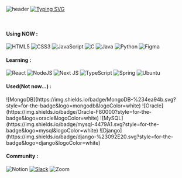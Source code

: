 ![header](https://capsule-render.vercel.app/api?type=waving&height=300&color=random&text=Hithere!🖐️&fontColor=ffffff&desc=welcome%20my%20profile&descAlign=53&descAlignY=63)
[![Typing SVG](https://readme-typing-svg.demolab.com/?lines=Welcome+to+my+Github;Second+line+of+)](https://git.io/typing-svg)

<br>
<h4>Using NOW :</h4>

![HTML5](https://img.shields.io/badge/html5-%23E34F26.svg?style=for-the-badge&logo=html5&logoColor=white)
![CSS3](https://img.shields.io/badge/css3-%231572B6.svg?style=for-the-badge&logo=css3&logoColor=white)
![JavaScript](https://img.shields.io/badge/javascript-%23323330.svg?style=for-the-badge&logo=javascript&logoColor=%23F7DF1E)
![C](https://img.shields.io/badge/c-%2300599C.svg?style=for-the-badge&logo=c&logoColor=white)
![Java](https://img.shields.io/badge/java-%23ED8B00.svg?style=for-the-badge&logo=openjdk&logoColor=white)
![Python](https://img.shields.io/badge/python-3670A0?style=for-the-badge&logo=python&logoColor=ffdd54)
![Figma](https://img.shields.io/badge/figma-%23F24E1E.svg?style=for-the-badge&logo=figma&logoColor=white)

<h4>Learning :</h4>

![React](https://img.shields.io/badge/react-%2320232a.svg?style=for-the-badge&logo=react&logoColor=%2361DAFB)
![NodeJS](https://img.shields.io/badge/node.js-6DA55F?style=for-the-badge&logo=node.js&logoColor=white)
![Next JS](https://img.shields.io/badge/Next-black?style=for-the-badge&logo=next.js&logoColor=white)
![TypeScript](https://img.shields.io/badge/typescript-%23007ACC.svg?style=for-the-badge&logo=typescript&logoColor=white)
![Spring](https://img.shields.io/badge/spring-%236DB33F.svg?style=for-the-badge&logo=spring&logoColor=white)
![Ubuntu](https://img.shields.io/badge/Ubuntu-E95420?style=for-the-badge&logo=ubuntu&logoColor=white)

<h4>Used(Not now...) :</h4>
![MongoDB](https://img.shields.io/badge/MongoDB-%234ea94b.svg?style=for-the-badge&logo=mongodb&logoColor=white)
![Oracle](https://img.shields.io/badge/Oracle-F80000?style=for-the-badge&logo=oracle&logoColor=white)
![MySQL](https://img.shields.io/badge/mysql-4479A1.svg?style=for-the-badge&logo=mysql&logoColor=white)
![Django](https://img.shields.io/badge/django-%23092E20.svg?style=for-the-badge&logo=django&logoColor=white)

<h4>Community :</h4>

![Notion](https://img.shields.io/badge/Notion-%23000000.svg?style=for-the-badge&logo=notion&logoColor=white)
[![Slack](https://img.shields.io/badge/Slack-4A154B?style=for-the-badge&logo=slack&logoColor=white)](https://img.shields.io/badge/Slack-4A154B?style=for-the-badge&logo=slack&logoColor=white)
![Zoom](https://img.shields.io/badge/Zoom-2D8CFF?style=for-the-badge&logo=zoom&logoColor=white)

<!-- [![Sumin's GitHub stats](https://github-readme-stats.vercel.app/api?ksumin1=anuraghazra)](https://github.com/anuraghazra/github-readme-stats) -->
